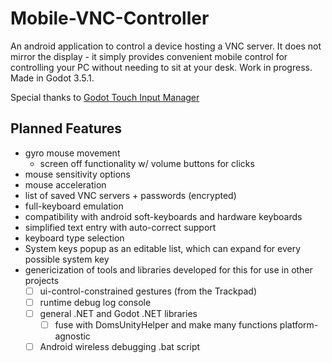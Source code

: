 # Mobile-VNC-Controller
An android application to control a device hosting a VNC server. It does not mirror the display - it simply provides convenient mobile control for controlling your PC without needing to sit at your desk. Work in progress.
Made in Godot 3.5.1.

Special thanks to [Godot Touch Input Manager](https://github.com/Federico-Ciuffardi/GodotTouchInputManager)

## Planned Features
- gyro mouse movement
  + screen off functionality w/ volume buttons for clicks
- mouse sensitivity options
- mouse acceleration
- list of saved VNC servers + passwords (encrypted)
- full-keyboard emulation
- compatibility with android soft-keyboards and hardware keyboards
- simplified text entry with auto-correct support
- keyboard type selection
- System keys popup as an editable list, which can expand for every possible system key
- genericization of tools and libraries developed for this for use in other projects
    - [ ] ui-control-constrained gestures (from the Trackpad)
    - [ ] runtime debug log console
    - [ ] general .NET and Godot .NET libraries
        - [ ] fuse with DomsUnityHelper and make many functions platform-agnostic
    - [ ] Android wireless debugging .bat script
